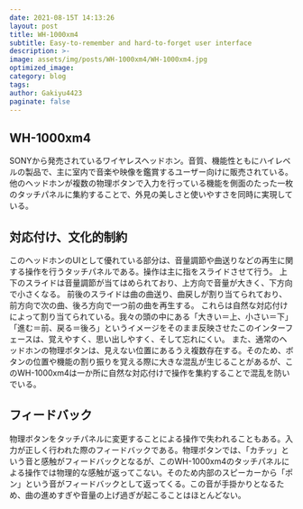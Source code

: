 ```yaml
---
date: 2021-08-15T 14:13:26
layout: post
title: WH-1000xm4
subtitle: Easy-to-remember and hard-to-forget user interface
description: >-
image: assets/img/posts/WH-1000xm4/WH-1000xm4.jpg
optimized_image: 
category: blog
tags: 
author: Gakiyu4423
paginate: false
---
```


## WH-1000xm4

SONYから発売されているワイヤレスヘッドホン。音質、機能性ともにハイレベルの製品で、主に室内で音楽や映像を鑑賞するユーザー向けに販売されている。他のヘッドホンが複数の物理ボタンで入力を行っている機能を側面のたった一枚のタッチパネルに集約することで、外見の美しさと使いやすさを同時に実現している。

## 対応付け、文化的制約

このヘッドホンのUIとして優れている部分は、音量調節や曲送りなどの再生に関する操作を行うタッチパネルである。操作は主に指をスライドさせて行う。
上下のスライドは音量調節が当てはめられており、上方向で音量が大きく、下方向で小さくなる。
前後のスライドは曲の曲送り、曲戻しが割り当てられており、前方向で次の曲、後ろ方向で一つ前の曲を再生する。
これらは自然な対応付けによって割り当てられている。我々の頭の中にある「大きい＝上、小さい＝下」「進む＝前、戻る＝後ろ」というイメージをそのまま反映させたこのインターフェースは、覚えやすく、思い出しやすく、そして忘れにくい。
また、通常のヘッドホンの物理ボタンは、見えない位置にあるうえ複数存在する。そのため、ボタンの位置や機能の割り振りを覚える際に大きな混乱が生じることがあるが、このWH-1000xm4は一か所に自然な対応付けで操作を集約することで混乱を防いでいる。

## フィードバック

物理ボタンをタッチパネルに変更することによる操作で失われることもある。入力が正しく行われた際のフィードバックである。物理ボタンでは、「カチッ」という音と感触がフィードバックとなるが、このWH-1000xm4のタッチパネルによる操作では物理的な感触が返ってこない。そのため内部のスピーカーから「ポン」という音がフィードバックとして返ってくる。この音が手掛かりとなるため、曲の進めすぎや音量の上げ過ぎが起こることはほとんどない。